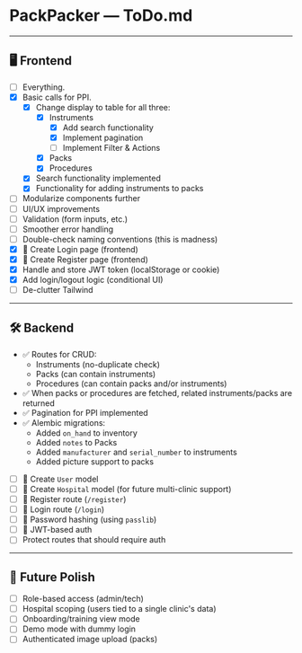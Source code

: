 # PackPacker — ToDo.md

---

## 🖥️ Frontend

- [ ] Everything.
- [x] Basic calls for PPI.
  - [x] Change display to table for all three:
    - [x] Instruments
      - [x] Add search functionality
      - [x] Implement pagination
      - [ ] Implement Filter & Actions
    - [x] Packs
    - [x] Procedures
  - [x] Search functionality implemented
  - [x] Functionality for adding instruments to packs
- [ ] Modularize components further
- [ ] UI/UX improvements
- [ ] Validation (form inputs, etc.)
- [ ] Smoother error handling
- [ ] Double-check naming conventions (this is madness)
- [x] 🔐 Create Login page (frontend)
- [x] 🔐 Create Register page (frontend)
- [x] Handle and store JWT token (localStorage or cookie)
- [x] Add login/logout logic (conditional UI)
- [ ] De-clutter Tailwind
---

## 🛠️ Backend

- ✅ Routes for CRUD:
  - Instruments (no-duplicate check)
  - Packs (can contain instruments)
  - Procedures (can contain packs and/or instruments)
- ✅ When packs or procedures are fetched, related instruments/packs are returned
- ✅ Pagination for PPI implemented
- ✅ Alembic migrations:
  - Added `on_hand` to inventory
  - Added `notes` to Packs
  - Added `manufacturer` and `serial_number` to instruments
  - Added picture support to packs
- [ ] 🔐 Create `User` model
- [ ] 🔐 Create `Hospital` model (for future multi-clinic support)
- [ ] 🔐 Register route (`/register`)
- [ ] 🔐 Login route (`/login`)
- [ ] 🔐 Password hashing (using `passlib`)
- [ ] 🔐 JWT-based auth
- [ ] Protect routes that should require auth

---

## 🧪 Future Polish

- [ ] Role-based access (admin/tech)
- [ ] Hospital scoping (users tied to a single clinic's data)
- [ ] Onboarding/training view mode
- [ ] Demo mode with dummy login
- [ ] Authenticated image upload (packs)
